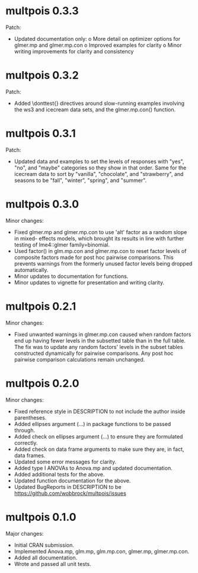 # multpois 0.3.3

Patch:

* Updated documentation only:
    o More detail on optimizer options for glmer.mp and glmer.mp.con
    o Improved examples for clarity
    o Minor writing improvements for clarity and consistency



# multpois 0.3.2

Patch:

* Added \donttest{} directives around slow-running examples involving the ws3
  and icecream data sets, and the glmer.mp.con() function.



# multpois 0.3.1

Patch:

* Updated data and examples to set the levels of responses with "yes", "no", and
  "maybe" categories so they show in that order. Same for the icecream data to
  sort by "vanilla", "chocolate", and "strawberry", and seasons to be "fall", 
  "winter", "spring", and "summer".



# multpois 0.3.0

Minor changes:

* Fixed glmer.mp and glmer.mp.con to use 'alt' factor as a random slope in mixed-
  effects models, which brought its results in line with further testing of 
  lme4::glmer family=binomial.
* Used factor() in glm.mp.con and glmer.mp.con to reset factor levels of composite 
  factors made for post hoc pairwise comparisons. This prevents warnings from the
  formerly unused factor levels being dropped automatically.
* Minor updates to documentation for functions.
* Minor updates to vignette for presentation and writing clarity.



# multpois 0.2.1

Minor changes:

* Fixed unwanted warnings in glmer.mp.con caused when random factors end up having
  fewer levels in the subsetted table than in the full table. The fix was to update
  any random factors' levels in the subset tables constructed dynamically for pairwise
  comparisons. Any post hoc pairwise comparison calculations remain unchanged.



# multpois 0.2.0

Minor changes:

* Fixed reference style in DESCRIPTION to not include the author inside parentheses.
* Added ellipses argument (...) in package functions to be passed through.
* Added check on ellipses argument (...) to ensure they are formulated correctly.
* Added check on data frame arguments to make sure they are, in fact, data frames.
* Updated some error messages for clarity.
* Added type I ANOVAs to Anova.mp and updated documentation.
* Added additional tests for the above.
* Updated function documentation for the above.
* Updated BugReports in DESCRIPTION to be https://github.com/wobbrock/multpois/issues



# multpois 0.1.0

Major changes: 

* Initial CRAN submission.
* Implemented Anova.mp, glm.mp, glm.mp.con, glmer.mp, glmer.mp.con.
* Added all documentation.
* Wrote and passed all unit tests.
